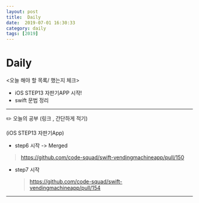 ```yaml
---
layout: post
title:  Daily
date:  2019-07-01 16:30:33
category: daily
tags: [2019]
---
```


# Daily

<오늘 해야 할 목록/ 했는지 체크>

- iOS STEP13 자판기APP 시작!
- swift 문법 정리

------

✏️ 오늘의 공부 (링크 , 간단하게 적기)

(iOS STEP13 자판기App)
- step6 시작 -> Merged
> https://github.com/code-squad/swift-vendingmachineapp/pull/150
- step7 시작
  > https://github.com/code-squad/swift-vendingmachineapp/pull/154



------
